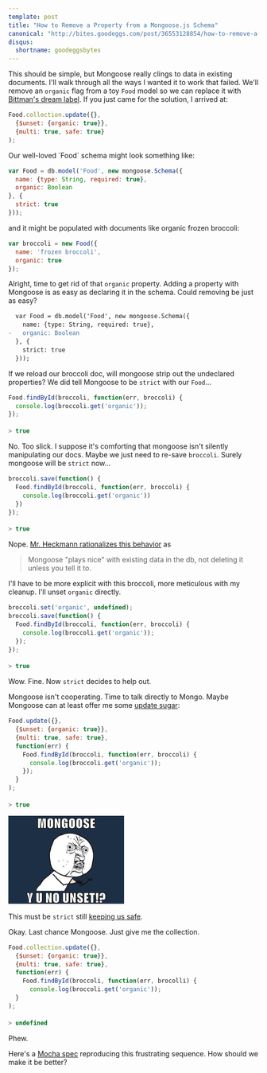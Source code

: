 ```yaml
---
template: post
title: "How to Remove a Property from a Mongoose.js Schema"
canonical: "http://bites.goodeggs.com/post/36553128854/how-to-remove-a-property-from-a-mongoosejs-schema"
disqus:
  shortname: goodeggsbytes
---
```


This should be simple, but Mongoose really clings to data in existing documents.  I'll walk through all the ways I wanted it to work that failed.  We'll remove an `organic` flag from a toy `Food` model so we can replace it with [Bittman's dream label](http://www.nytimes.com/2012/10/14/opinion/sunday/bittman-my-dream-food-label.html).  If you just came for the solution, I arrived at:

``` js
Food.collection.update({},
  {$unset: {organic: true}},
  {multi: true, safe: true}
);
```

<!-- more -->Our well-loved `Food` schema might look something like:

``` js
var Food = db.model('Food', new mongoose.Schema({
  name: {type: String, required: true},
  organic: Boolean
}, {
  strict: true
}));
```

and it might be populated with documents like organic frozen broccoli:

``` js
var broccoli = new Food({
  name: 'frozen broccoli',
  organic: true
});
```

Alright, time to get rid of that `organic` property.  Adding a property with Mongoose is as easy as declaring it in the schema.  Could removing be just as easy?

``` diff
  var Food = db.model('Food', new mongoose.Schema({
    name: {type: String, required: true},
-   organic: Boolean
  }, {
    strict: true
  }));
```

If we reload our broccoli doc, will mongoose strip out the undeclared properties?  We did tell Mongoose to be `strict` with our `Food`…

``` js
Food.findById(broccoli, function(err, broccoli) {
  console.log(broccoli.get('organic'));
});

> true
```

No.  Too slick.  I suppose it's comforting that mongoose isn't silently manipulating our docs.  Maybe we just need to re-save `broccoli`.  Surely mongoose will be `strict` now…

``` js
broccoli.save(function() {
  Food.findById(broccoli, function(err, broccoli) {
    console.log(broccoli.get('organic'))
  })
});

> true
```

Nope.  [Mr. Heckmann rationalizes this behavior](http://grokbase.com/t/gg/mongoose-orm/123ya4qp0a/mongoose-removing-an-existing-field-from-a-collection#20120330swrofqtizat6i3kalhvfrusz5a) as

> Mongoose "plays nice" with existing data in the db, not deleting it unless you tell it to.


I'll have to be more explicit with this broccoli, more meticulous with my cleanup.  I'll unset `organic` directly.

``` js
broccoli.set('organic', undefined);
broccoli.save(function() {
  Food.findById(broccoli, function(err, broccoli) {
    console.log(broccoli.get('organic'));
  });
});

> true
```

Wow.  Fine.  Now `strict` decides to help out.

Mongoose isn't cooperating.  Time to talk directly to Mongo.  Maybe Mongoose can at least offer me some [update sugar](http://mongoosejs.com/docs/api.html#model_Model-update):

``` js
Food.update({},
  {$unset: {organic: true}},
  {multi: true, safe: true},
  function(err) {
    Food.findById(broccoli, function(err, broccoli) {
      console.log(broccoli.get('organic'));
    });
  }
);

> true
```

![Y U NO UNSET!?](/images/yuno.jpg)

This must be `strict` still [keeping us safe](https://groups.google.com/d/topic/mongoose-orm/ypvL3Fximjc/discussion).

Okay.  Last chance Mongoose.  Just give me the collection.

``` js
Food.collection.update({},
  {$unset: {organic: true}},
  {multi: true, safe: true},
  function(err) {
    Food.findById(broccoli, function(err, brocolli) {
      console.log(broccoli.get('organic'));
  }
);

> undefined
```

Phew.

Here's a [Mocha spec](https://gist.github.com/4008255) reproducing this frustrating sequence.  How should we make it be better?
